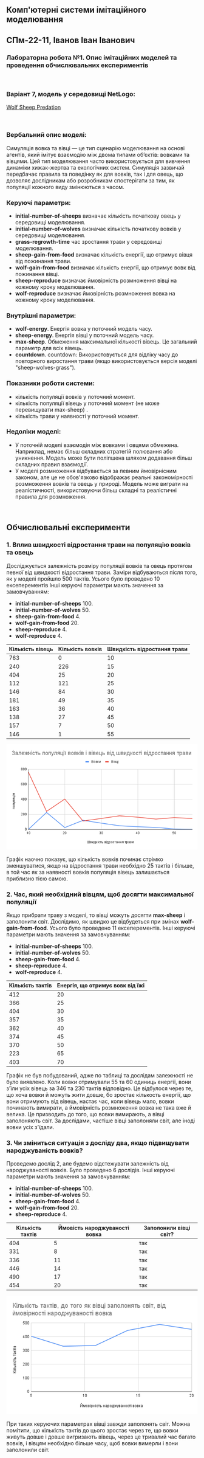 ## Комп'ютерні системи імітаційного моделювання
## СПм-22-11, **Іванов Іван Іванович**
### Лабораторна робота №**1**. Опис імітаційних моделей та проведення обчислювальних експериментів

<br>

### Варіант 7, модель у середовищі NetLogo:
[Wolf Sheep Predation](http://www.netlogoweb.org/launch#http://www.netlogoweb.org/assets/modelslib/Sample%20Models/Biology/Wolf%20Sheep%20Predation.nlogo)

<br>

### Вербальний опис моделі:
Симуляція вовка та вівці — це тип сценарію моделювання на основі агентів, який імітує взаємодію між двома типами об’єктів: вовками та вівцями. Цей тип моделювання часто використовується для вивчення динаміки хижак-жертва та екологічних систем. Симуляція зазвичай передбачає правила та поведінку як для вовків, так і для овець, що дозволяє дослідникам або розробникам спостерігати за тим, як популяції кожного виду змінюються з часом.

### Керуючі параметри:
- **initial-number-of-sheeps** визначає кількість початкову овець у середовищі моделювання.
- **initial-number-of-wolves** визначає кількість початкову вовків у середовищі моделювання.
- **grass-regrowth-time** час зростання трави у середовищі моделювання.
- **sheep-gain-from-food** визначає кількість енергії, що отримує вівця від пожинання трави.
- **wolf-gain-from-food** визначає кількість енергії, що отримує вовк від пожинання вівці.
- **sheep-reproduce** визначає ймовірність розмноження вівці на кожному кроку моделювання.
- **wolf-reproduce** визначає ймовірність розмноження вовка на кожному кроку моделювання.

### Внутрішні параметри:
- **wolf-energy**. Енергія вовка у поточний модель часу.
- **sheep-energy**. Енергія вівці у поточний модель часу.
- **max-sheep**. Обмеження максимальної кількості вівець. Це загальний параметр для всіх вівець.
- **countdown**. countdown: Використовується для відліку часу до повторного виростання трави (якщо використовується версія моделі "sheep-wolves-grass").

### Показники роботи системи:
- кількість популяції вовків у поточний момент.
- кількість популяції вівець у поточний момент (не може перевищувати max-sheep) .
- кількість трави у наявності у поточний момент.


### Недоліки моделі:
- У поточній моделі взаємодія між вовками і овцями обмежена. Наприклад, немає більш складних стратегій полювання або уникнення. Модель може бути поліпшена шляхом додавання більш складних правил взаємодії.
- У моделі розмноження відбувається за певним ймовірнісним законом, але це не обов'язково відображає реальні закономірності розмноження вовків та овець у природі. Модель може виграти на реалістичності, використовуючи більш складні та реалістичні правила для розмноження.
<br>

## Обчислювальні експерименти
### 1. Вплив швидкості відростання трави на популяцію вовків та овець
Досліджується залежність розміру популяції вовків та овець протягом певної від швидкості відростання трави. Заміри відбуваються після того, як у моделі пройшло 500 тактів.
Усього було проведено 10 ексеперементів
Інші керуючі параметри мають значення за замовчуванням:
- **initial-number-of-sheeps** 100.
- **initial-number-of-wolves** 50.
- **sheep-gain-from-food** 4.
- **wolf-gain-from-food** 20.
- **sheep-reproduce** 4.
- **wolf-reproduce** 4.


<table>
<thead>
<tr><th>Кількість вівець</th><th>Кількість вовків</th><th>Швидкість відростання трави</th></tr>
</thead>
<tbody>
<tr><td>763</td><td>0 </td><td>10</td></tr>
<tr><td>240</td><td>226</td><td>15</td></tr>
<tr><td>404</td><td>25</td><td>20</td></tr>
<tr><td>112</td><td>121</td><td>25</td></tr>
<tr><td>146</td><td>84</td><td>30</td></tr>
<tr><td>181</td><td>49</td><td>35</td></tr>
<tr><td>163</td><td>36</td><td>40</td></tr>
<tr><td>138</td><td>27 </td><td>45</td></tr>
<tr><td>157</td><td>7 </td><td>50</td></tr>
<tr><td>146</td><td>1 </td><td>55</td></tr>

</tbody></td>
</table>

![Залежність популяції вовків і вівець від швидкості відростання трави](Dep1.png)

Графік наочно показує, що кількість вовків починає стрімко зменшуватися, якщо на відростання трави необхідно 25 тактів і більше, в той час як за наявності вовків популяція вівець залишається приблизно тією самою.

### 2. Час, який необхідний вівцям, щоб досягти максимальної популяції

Якщо прибрати траву з моделі, то вівці можуть досягти **max-sheep** і заполонити світ.
Дослідимо, як швидко це відбудеться при змінах **wolf-gain-from-food**. 
Усього було проведено 11 ексеперементів.
Інші керуючі параметри мають значення за замовчуванням:
- **initial-number-of-sheeps** 100.
- **initial-number-of-wolves** 50.
- **sheep-gain-from-food** 4.
- **sheep-reproduce** 4.
- **wolf-reproduce** 4.


<table>
<thead>
<tr><th>Кількість тактів</th><th>Енергія, що отримує вовк від їжі</th></tr>
</thead>
<tbody>
<tr><td>412</td><td>20</td></tr>
<tr><td>366</td><td>25</td></tr>
<tr><td>404</td><td>30</td></tr>
<tr><td>357</td><td>35</td></tr>
<tr><td>362</td><td>40</td></tr>
<tr><td>374</td><td>45</td></tr>
<tr><td>370</td><td>50</td></tr>
<tr><td>223</td><td>65</td></tr>
<tr><td>403</td><td>70</td></tr>

</tbody></td>
</table>

Графік не був побудований, адже по таблиці та дослідам залежності не було виявлено. Коли вовки отримували 55 та 60 одиниць енергії, вони з'їли усіх вівець за 346 та
230 тактів відповідно. Це відбулося через те, що хоча вовки й можуть жити довше, бо зростає кількость енергії, що вони отримують від вівець, настає час, коли вівець мало, вовки починають вимирати, а ймовірність розмноження вовка не така вже й велика. Це призводить до того, що вовки вимирають, а вівці заполоняють світ. 
За дослідами, частіше вівці заполоняли світ, але іноді вовки усіх з'їдали.


### 3. Чи зміниться ситуація з досліду два, якщо підвищувати народжуваність вовків?

Проведемо дослід 2, але будемо відстежувати залежність від народжуваності вовків. 
Було проведено 6 дослідів.
Інші керуючі параметри мають значення за замовчуванням:
- **initial-number-of-sheeps** 100.
- **initial-number-of-wolves** 50.
- **sheep-gain-from-food** 4.
- **wolf-gain-from-food** 20.
- **sheep-reproduce** 4.


<table>
<thead>
<tr><th>Кількість тактів</th><th>Ймовість народжуваності вовка</th><th>Заполонили вівці світ?</th></tr>
</thead>
<tbody>
<tr><td>404</td><td>5</td><td>так</td></tr>
<tr><td>331</td><td>8</td><td>так</td></tr>
<tr><td>336</td><td>11</td><td>так</td></tr>
<tr><td>446</td><td>14</td><td>так</td></tr>
<tr><td>490</td><td>17</td><td>так</td></tr>
<tr><td>454</td><td>20</td><td>так</td></tr>
</tbody></td>
</table>

![Кількість тактів, до того як вівці заполонять світ, від ймовірності народжуваності вовка](Dep3.png)

При таких керуючих параметрах вівці завжди заполонять світ. Можна помітити, що кількість тактів до цього зростає через те, що вовки живуть довше і довше вигризають вівець, через це тривалий час багато вовків, і вівцям необхідно більше часу, щоб вовки вимерли і вони заполонили світ.